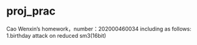 # proj_prac
Cao Wenxin’s homework，number：202000460034 
including as follows:
1.birthday attack on reduced sm3(16bit)


